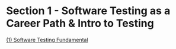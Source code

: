 # Section 1 - Software Testing as a Career Path & Intro to Testing
[(1) Software Testing Fundamental](https://docs.google.com/document/d/1uAxWIpt-5Ma--4TydGvV-ysouDzeTZcP/edit)
